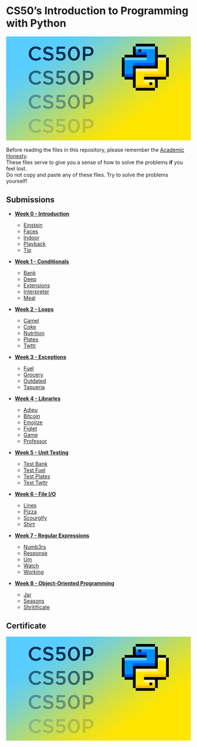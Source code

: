 # CS50’s Introduction to Programming with Python

<img src="CS50P.png" alt="Banner" width="600"/>

Before reading the files in this repository, please remember the [Academic Honesty](https://cs50.harvard.edu/python/2023/honesty/).\
These files serve to give you a sense of how to solve the problems **if** you feel lost.\
Do not copy and paste any of these files. Try to solve the problems yourself!

## Submissions

* **[Week 0 - Introduction](Week0)**
   - [Einstein](Week0/einstein.py)
   - [Faces](Week0/faces.py)
   - [Indoor](Week0/indoor.py)
   - [Playback](Week0/playback.py)
   - [Tip](Week0/tip.py)

* **[Week 1 - Conditionals](Week1)**
   - [Bank](Week1/bank.py)
   - [Deep](Week1/deep.py)
   - [Extensions](Week1/extensions.py)
   - [Interpreter](Week1/interpreter.py)
   - [Meal](Week1/meal.py)

* **[Week 2 - Loops](Week2)**
   - [Camel](Week2/camel.py)
   - [Coke](Week2/coke.py)
   - [Nutrition](Week2/nutrition.py)
   - [Plates](Week2/plates.py)
   - [Twttr](Week2/twtr.py)

* **[Week 3 - Exceptions](Week3)**
   - [Fuel](Week3/fuel.py)
   - [Grocery](Week3/grocery.py)
   - [Outdated](Week3/outdated.py)
   - [Taqueria](Week3/taqueria.py)

* **[Week 4 - Libraries](Week4)**
   - [Adieu](Week4/adieu.py)
   - [Bitcoin](Week4/bitcoin.py)
   - [Emojize](Week4/emojize.py)
   - [Figlet](Week4/figlet.py)
   - [Game](Week4/game.py)
   - [Professor](Week4/professor.py)

* **[Week 5 - Unit Testing](Week5)**
   - [Test Bank](Week5/test_bank)
   - [Test Fuel](Week5/test_fuel)
   - [Test Plates](Week5/test_plates)
   - [Test Twttr](Week5/test_twttr)

* **[Week 6 - File I/O](Week6)**
   - [Lines](Week6/lines)
   - [Pizza](Week6/pizza)
   - [Scourgify](Week6/scourgify)
   - [Shirt](Week6/shirt)

* **[Week 7 - Regular Expressions](Week7)**
   - [Numb3rs](Week7/numb3rs)
   - [Response](Week7/response)
   - [Um](Week7/um)
   - [Watch](Week7/watch)
   - [Working](Week7/working)

* **[Week 8 - Object-Oriented Programming](Week8)**
   - [Jar](Week8/jar)
   - [Seasons](Week8/seasons)
   - [Shritificate](Week8/shritificate)

## Certificate

[![Certificate](CS50P.png)](https://certificates.cs50.io/3349328a-0c99-48c2-a59f-574111b50e76.pdf?size=A4)